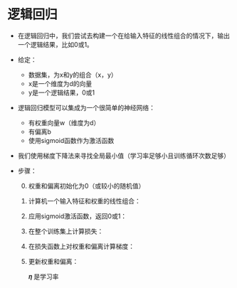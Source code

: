 # 逻辑回归

- 在逻辑回归中，我们尝试去构建一个在给输入特征的线性组合的情况下，输出一个逻辑结果，比如0或1。

- 给定：

  - 数据集，为x和y的组合（x，y）
  - x是一个维度为d的向量
  - y是一个逻辑结果，0或1

- 逻辑回归模型可以集成为一个很简单的神经网络：

  - 有权重向量w（维度为d）
  - 有偏离b
  - 使用sigmoid函数作为激活函数

- 我们使用梯度下降法来寻找全局最小值（学习率足够小且训练循环次数足够）

- 步骤：

  0. 权重和偏离初始化为0（或较小的随机值）

  1. 计算机一个输入特征和权重的线性组合：

  2. 应用sigmoid激活函数，返回0或1：

  3. 在整个训练集上计算损失：

  4. 在损失函数上对权重和偏离计算梯度：

  5. 更新权重和偏离：

      **𝜂** 是学习率

     

      